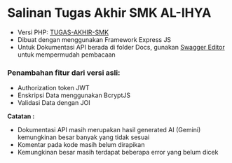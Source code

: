 # Salinan Tugas Akhir SMK AL-IHYA
- Versi PHP: [TUGAS-AKHIR-SMK](https://github.com/Azharu71/Tugas-akhir)
- Dibuat dengan menggunakan Framework Express JS
- Untuk Dokumentasi API berada di folder Docs, gunakan 
[Swagger Editor](https://editor.swagger.io/) untuk mempermudah pembacaan
### Penambahan fitur dari versi asli:
- Authorization token JWT
- Enskripsi Data menggunakan BcryptJS
- Validasi Data dengan JOI

**Catatan :** 
* Dokumentasi API masih merupakan hasil generated AI (Gemini) kemungkinan besar banyak yang tidak sesuai      
* Komentar pada kode masih belum dirapikan
* Kemungkinan besar masih terdapat beberapa error yang belum dicek

